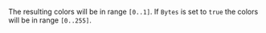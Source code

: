 The resulting colors will be in range `[0..1]`.
If `Bytes` is set to `true` the colors will be in range `[0..255]`.